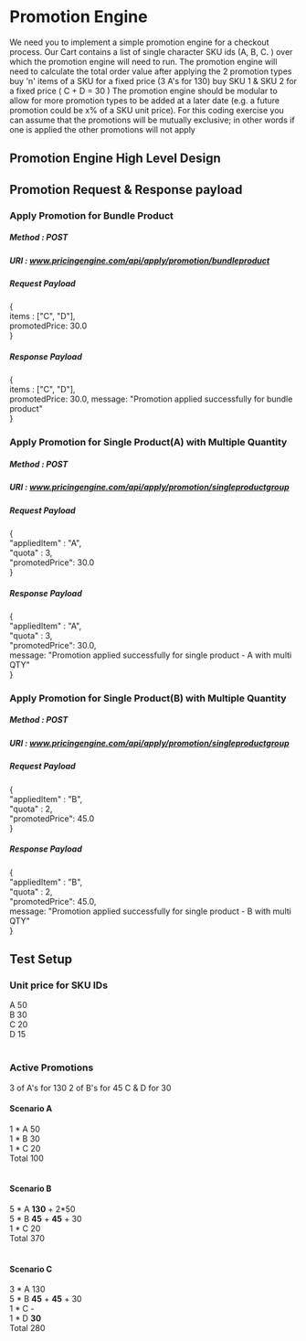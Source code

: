 # Promotion Engine
We need you to implement a simple promotion engine for a checkout process. Our Cart contains a list of single character SKU ids (A, B, C.	) over which the promotion engine will need to run.
The promotion engine will need to calculate the total order value after applying the 2 promotion types
buy 'n' items of a SKU for a fixed price (3 A's for 130)
buy SKU 1 & SKU 2 for a fixed price ( C + D = 30 )
The promotion engine should be modular to allow for more promotion types to be added at a later date (e.g. a future promotion could be x% of a SKU unit price). For this coding exercise you can assume that the promotions will be mutually exclusive; in other words if one is applied the other promotions will not apply

## Promotion Engine High Level Design


## Promotion Request & Response payload
### Apply Promotion for Bundle Product
##### Method : POST
##### URI : www.pricingengine.com/api/apply/promotion/bundleproduct
##### Request Payload
{<br>
 	items : ["C", "D"],<br>
 	promotedPrice: 30.0<br>
}
##### Response Payload
{<br>
 	items : ["C", "D"],<br>
 	promotedPrice: 30.0,
 	message: "Promotion applied successfully for bundle product"<br>
}

### Apply Promotion for Single Product(A) with Multiple Quantity
##### Method : POST
##### URI : www.pricingengine.com/api/apply/promotion/singleproductgroup
##### Request Payload
{<br>
 	"appliedItem" : "A",<br>
 	"quota" : 3,<br>
 	"promotedPrice": 30.0<br>
}
##### Response Payload
{<br>
 	"appliedItem" : "A",<br>
 	"quota" : 3,<br>
 	"promotedPrice": 30.0,<br>
 	message: "Promotion applied successfully for single product - A  with multi QTY"<br>
}

### Apply Promotion for Single Product(B) with Multiple Quantity
##### Method : POST
##### URI : www.pricingengine.com/api/apply/promotion/singleproductgroup
##### Request Payload
{<br>
 	"appliedItem" : "B",<br>
 	"quota" : 2,<br>
 	"promotedPrice": 45.0<br>
}
##### Response Payload
{<br>
 	"appliedItem" : "B",<br>
 	"quota" : 2,<br>
 	"promotedPrice": 45.0,<br>
 	message: "Promotion applied successfully for single product - B with multi QTY"<br>
}

## Test Setup
### Unit price for SKU IDs 
A	50<br>
B	30<br>
C	20<br>
D	15<br>
<br>
### Active Promotions
3 of A's for 130
2 of B's for 45 
C & D for 30
<br>
#### Scenario A
1 * A 50<br>
1 * B 30<br>
1 * C 20<br>
Total 100<br>
<br>
#### Scenario B
5 * A <b>130</b> + 2*50<br>
5 * B <b>45</b> + <b>45</b> + 30<br>
1 * C 20<br>
Total 370<br>
<br>
#### Scenario C
3 * A 130<br>
5 * B <b>45</b> + <b>45</b> + 30<br>
1 * C -<br>
1 * D <b>30</b><br>
Total	280<br>
